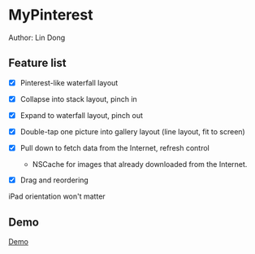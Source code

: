 # MyPinterest

Author: Lin Dong

## Feature list

- [x] Pinterest-like waterfall layout

- [x] Collapse into stack layout, pinch in

- [x] Expand to waterfall layout, pinch out

- [x] Double-tap one picture into gallery layout (line layout, fit to screen)

- [x] Pull down to fetch data from the Internet, refresh control

    * NSCache for images that already downloaded from the Internet.

- [x] Drag and reordering

iPad orientation won't matter

## Demo

[Demo](https://github.com/ldong/myPinterest/blob/master/demo.mp4)
